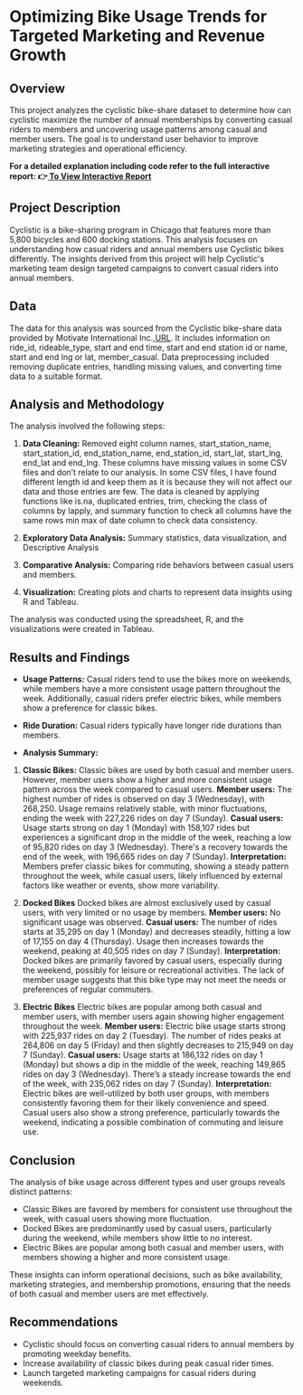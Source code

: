 # Optimizing Bike Usage Trends for Targeted Marketing and Revenue Growth

## Overview
This project analyzes the cyclistic bike-share dataset to determine how can cyclistic maximize the number of annual memberships  by converting casual riders to members and uncovering usage patterns among casual and member users. The goal is to understand user behavior to improve marketing strategies and operational efficiency.

**For a detailed explanation including code refer to the full interactive report: 👉[ To View Interactive Report](Cyclistic-Bikeshare-Analysis.pdf)**

## Project Description
Cyclistic is a bike-sharing program in Chicago that features more than 5,800 bicycles and 600 docking stations. This analysis focuses on understanding how casual riders and annual members use Cyclistic bikes differently. The insights derived from this project will help Cyclistic's marketing team design targeted campaigns to convert casual riders into annual members.

## Data
The data for this analysis was sourced from the Cyclistic bike-share data provided by Motivate International Inc.,[URL](https://divvy-tripdata.s3.amazonaws.com/index.html). It includes information on ride_id, rideable_type, start and end time, start and end station id or name, start and end lng or lat, member_casual. Data preprocessing included removing duplicate entries, handling missing values, and converting time data to a suitable format.

## Analysis and Methodology

The analysis involved the following steps:

1. **Data Cleaning:** Removed eight column names, start_station_name, start_station_id, end_station_name, end_station_id, start_lat, start_lng, end_lat and end_lng. These columns have missing values in some CSV files and don’t relate to our analysis.
In some CSV files, I have found different length id and keep them as it is because they will not affect our data and those entries are few.
The data is cleaned by applying functions like is.na, duplicated entries, trim, checking the class of columns by lapply, and summary function to check all columns have the same rows min max of date column to check data consistency.

2. **Exploratory Data Analysis:** Summary statistics, data visualization, and Descriptive Analysis
3. **Comparative Analysis:** Comparing ride behaviors between casual users and members.
4. **Visualization:** Creating plots and charts to represent data insights using R and Tableau.

The analysis was conducted using the spreadsheet, R, and the visualizations were created in Tableau.

## Results and Findings

- **Usage Patterns:** Casual riders tend to use the bikes more on weekends, while members have a more consistent usage pattern throughout the week. Additionally, casual riders prefer electric bikes, while members show a preference for classic bikes.
- **Ride Duration:** Casual riders typically have longer ride durations than members.

- **Analysis Summary:**
1. **Classic Bikes:** Classic bikes are used by both casual and member users. However, member users show a higher and more consistent usage pattern across the week compared to casual users.
**Member users:**
   The highest number of rides is observed on day 3 (Wednesday), with 268,250.
   Usage remains relatively stable, with minor fluctuations, ending the week with 227,226 rides on day 7 (Sunday).
**Casual users:**
   Usage starts strong on day 1 (Monday) with 158,107 rides but experiences a significant drop in the middle of the week, reaching a low of 95,820 rides on day 3 (Wednesday).
   There's a recovery towards the end of the week, with 196,665 rides on day 7 (Sunday).
**Interpretation:** Members prefer classic bikes for commuting, showing a steady pattern throughout the week, while casual users, likely influenced by external factors like weather or events, show more variability.

2. **Docked Bikes** Docked bikes are almost exclusively used by casual users, with very limited or no usage by members.
**Member users:**
   No significant usage was observed.
**Casual users:**
   The number of rides starts at 35,295 on day 1 (Monday) and decreases steadily, hitting a low of 17,155 on day 4 (Thursday).
   Usage then increases towards the weekend, peaking at 40,505 rides on day 7 (Sunday).
**Interpretation:** Docked bikes are primarily favored by casual users, especially during the weekend, possibly for leisure or recreational activities. The lack of member usage suggests that this bike type may not meet the needs or preferences of regular commuters.

3. **Electric Bikes** Electric bikes are popular among both casual and member users, with member users again showing higher engagement throughout the week.
**Member users:**
   Electric bike usage starts strong with 225,937 rides on day 2 (Tuesday).
   The number of rides peaks at 264,806 on day 5 (Friday) and then slightly decreases to 215,949 on day 7 (Sunday).
**Casual users:**
   Usage starts at 186,132 rides on day 1 (Monday) but shows a dip in the middle of the week, reaching 149,865 rides on day 3 (Wednesday).
   There’s a steady increase towards the end of the week, with 235,062 rides on day 7 (Sunday).
**Interpretation:** Electric bikes are well-utilized by both user groups, with members consistently favoring them for their likely convenience and speed. Casual users also show a strong preference, particularly towards the weekend, indicating a possible combination of commuting and leisure use.

## Conclusion
The analysis of bike usage across different types and user groups reveals distinct patterns:
- Classic Bikes are favored by members for consistent use throughout the week, with casual users showing more fluctuation.
- Docked Bikes are predominantly used by casual users, particularly during the weekend, while members show little to no interest.
- Electric Bikes are popular among both casual and member users, with members showing a higher and more consistent usage.

These insights can inform operational decisions, such as bike availability, marketing strategies, and membership promotions, ensuring that the needs of both casual and member users are met effectively.

## Recommendations
- Cyclistic should focus on converting casual riders to annual members by promoting weekday benefits.
- Increase availability of classic bikes during peak casual rider times.
- Launch targeted marketing campaigns for casual riders during weekends.

